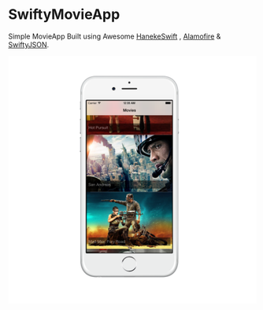 SwiftyMovieApp
===================

Simple MovieApp Built using Awesome [HanekeSwift](https://github.com/Haneke/HanekeSwift) , [Alamofire](https://github.com/Alamofire/Alamofire) &amp; [SwiftyJSON](https://github.com/SwiftyJSON/SwiftyJSON).

![](https://github.com/lukamarin/SwiftMovieApp/blob/master/iOS%20Simulator%20Screen%20Shot%2015-Sep-2015%2012.35.37%20am_iphone6_silver_portrait.png)

